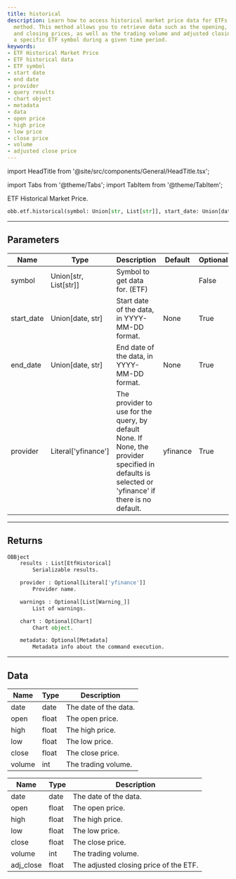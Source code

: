 ```yaml
---
title: historical
description: Learn how to access historical market price data for ETFs with the OBB.etf.historical()
  method. This method allows you to retrieve data such as the opening, high, low,
  and closing prices, as well as the trading volume and adjusted closing price for
  a specific ETF symbol during a given time period.
keywords:
- ETF Historical Market Price
- ETF historical data
- ETF symbol
- start date
- end date
- provider
- query results
- chart object
- metadata
- data
- open price
- high price
- low price
- close price
- volume
- adjusted close price
---
```


import HeadTitle from '@site/src/components/General/HeadTitle.tsx';

<HeadTitle title="etf /historical - Reference | OpenBB Platform Docs" />

<!-- markdownlint-disable MD012 MD031 MD033 -->

import Tabs from '@theme/Tabs';
import TabItem from '@theme/TabItem';

ETF Historical Market Price.

```python wordwrap
obb.etf.historical(symbol: Union[str, List[str]], start_date: Union[date, str] = None, end_date: Union[date, str] = None, provider: Literal[str] = yfinance)
```

---

## Parameters

<Tabs>
<TabItem value="standard" label="Standard">

| Name | Type | Description | Default | Optional |
| ---- | ---- | ----------- | ------- | -------- |
| symbol | Union[str, List[str]] | Symbol to get data for. (ETF) |  | False |
| start_date | Union[date, str] | Start date of the data, in YYYY-MM-DD format. | None | True |
| end_date | Union[date, str] | End date of the data, in YYYY-MM-DD format. | None | True |
| provider | Literal['yfinance'] | The provider to use for the query, by default None. If None, the provider specified in defaults is selected or 'yfinance' if there is no default. | yfinance | True |
</TabItem>

</Tabs>

---

## Returns

```python wordwrap
OBBject
    results : List[EtfHistorical]
        Serializable results.

    provider : Optional[Literal['yfinance']]
        Provider name.

    warnings : Optional[List[Warning_]]
        List of warnings.

    chart : Optional[Chart]
        Chart object.

    metadata: Optional[Metadata]
        Metadata info about the command execution.
```

---

## Data

<Tabs>
<TabItem value="standard" label="Standard">

| Name | Type | Description |
| ---- | ---- | ----------- |
| date | date | The date of the data. |
| open | float | The open price. |
| high | float | The high price. |
| low | float | The low price. |
| close | float | The close price. |
| volume | int | The trading volume. |
</TabItem>

<TabItem value='yfinance' label='yfinance'>

| Name | Type | Description |
| ---- | ---- | ----------- |
| date | date | The date of the data. |
| open | float | The open price. |
| high | float | The high price. |
| low | float | The low price. |
| close | float | The close price. |
| volume | int | The trading volume. |
| adj_close | float | The adjusted closing price of the ETF. |
</TabItem>

</Tabs>

